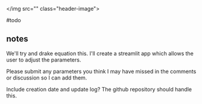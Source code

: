 </img src="" class="header-image">

#todo 

## notes

We'll try and drake equation this. I'll create a streamlit app which allows the user to adjust the parameters.

Please submit any parameters you think I may have missed in the comments or discussion so I can add them.

Include creation date and update log? The github repository should handle this.